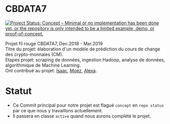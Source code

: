 # CBDATA7

[![Project Status: Concept – Minimal or no implementation has been done yet, or the repository is only intended to be a limited example, demo, or proof-of-concept.](https://www.repostatus.org/badges/latest/concept.svg)](https://www.repostatus.org/#concept)

Projet fil rouge CBDATA7, Dec.2018 - Mar.2019<br>
Titre du projet: élaboration d'un modèle de prédiction du cours de change des crypto-monnaies (CM).<br>
Etapes projet: scraping de données, ingestion Hadoop, analyse de données, algorithmique de Machine Learning.<br>
Ont contribué au projet: [Isaac](https://github.com/isaacarnault), [Moez](https://github.com/ammarmoez), [Alexa](https://github.com/alexakapral).

# Statut

* Ce Commit principal pour notre projet est flagué `concept` en `repo status` par ce que nous y travaillons actuellement.<br>
* Il passera en classe `active` quand nous aurons complété le projet.
